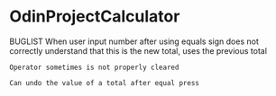# OdinProjectCalculator

BUGLIST
    When user input number after using equals sign does not correctly understand that this is the new total, uses the previous total

    Operator sometimes is not properly cleared

    Can undo the value of a total after equal press